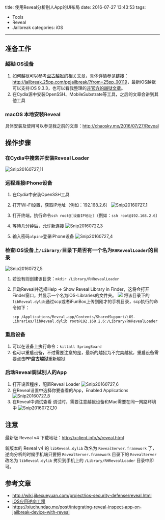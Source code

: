 title: 使用Reveal分析别人App的UI布局
date: 2016-07-27 13:43:53
tags:
- Tools
- Reveal
- Jailbreak
categories: iOS
---

## 准备工作

### 越狱iOS设备
1. 如何越狱可以参考[盘古越狱](http://www.pangu.io)的相关文章，具体详情参见链接：<http://jailbreak.25pp.com/ppjailbreak/?from=25pp_00119>，最新iOS越狱可以支持iOS 9.3.3，也可以看我整理的[非官方的越狱文章](http://chaosky.me/2016/12/07/Jailbreak-Using-Pangu-and-Cydia-Impactor/)。
2. 在Cydia源中安装OpenSSH、MobileSubstrate等工具，之后的文章会讲到其他工具

### macOS 本地安装Reveal
具体安装及使用可以参见我之前的文章：<http://chaosky.me/2016/07/27/Reveal>

<!-- more -->

## 操作步骤
### 在Cydia中搜索并安装Reveal Loader
![Snip20160727_11](2016-07-27-Snip20160727_11.png)

### 远程连接iPhone设备
1. 在Cydia中安装OpenSSH工具
2. 打开Wi-Fi设置，获取IP地址（例如：192.168.2.6）
![Snip20160727_1](2016-07-27-Snip20160727_1.png)

1. 打开终端，执行命令`ssh root@[设备IP地址]`（例如：`ssh root@192.168.2.6`）
2. 等待几分钟后，允许新连接
![Snip20160727_3](2016-07-27-Snip20160727_3.png)

1. 输入密码`alpine`登录iPhone设备
![Snip20160727_4](2016-07-27-Snip20160727_4.png)


### 检查iOS设备上`/Library/`目录下是否有一个名为`RHRevealLoader`的目录
![Snip20160727_5](2016-07-27-Snip20160727_5.png)

1. 若没有则创建该目录：`mkdir /Library/RHRevealLoader`
2. 启动Reveal并选择Help → Show Reveal Library in Finder，这将会打开Finder窗口，并显示一个名为iOS-Libraries的文件夹。
	![](reveal/show-reveal-library-in-finder.jpg)
	将该目录下的`libReveal.dylib`通过scp或者iFunBox上传到刚才的手机目录，scp执行的命令如下：
	
	```
	scp /Applications/Reveal.app/Contents/SharedSupport/iOS-Libraries/libReveal.dylib root@192.168.2.6:/Library/RHRevealLoader
	```
### 重启设备
1. 可以在设备上执行命令：`killall SpringBoard`
2. 也可以重启设备，不过需要注意的是，最新的越狱为不完美越狱，重启设备需要点击**PP盘古越狱**重新越狱

### 启动Reveal调试别人的App
1. 打开设置程序，配置Reveal Loader
	![Snip20160727_6](2016-07-27-Snip20160727_6.png)
2. 在Reveal设置中选择你要查看的App，Enabled Applications
	![Snip20160727_8](2016-07-27-Snip20160727_8.png)
3. 在Reveal中调试查看
	调试时，需要注意越狱设备和Mac需要在同一网路环境中
	![Snip20160727_10](2016-07-27-Snip20160727_10.png)
	
## 注意

最新版 Reveal v4 下载地址：<http://xclient.info/s/reveal.html> 

新版本的 Reveal v4 的 `libReveal.dylib` 改名为 `RevealServer.framework` 了，逆向分析的时候手机端只要把 `RevealServer.framework` 目录下的 `RevealServer ` 改名为 `libReveal.dylib` 拷贝到手机上的 `/Library/RHRevealLoader` 目录中即可。
	
## 参考文章
* <http://wiki.jikexueyuan.com/project/ios-security-defense/reveal.html>
* [iOS应用逆向工程](https://www.amazon.cn/iOS应用逆向工程-沙梓社/dp/B00VFDVY7E/ref=sr_1_1?ie=UTF8&qid=1469610259&sr=8-1&keywords=iOS+逆向)
* <https://xiuchundao.me/post/integrating-reveal-inspect-app-on-jailbreak-device-with-reveal>	

	





